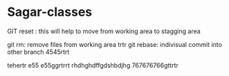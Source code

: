 # Sagar-classes

GIT reset : this will help to move from working area to stagging area

git rm: remove files from working area  trtr
git rebase: indivisual commit into other branch 4545rtrt

tehertr
e55
e55ggrtrrt
  rhdhghdffgdshbdjhg  767676766gttrtr